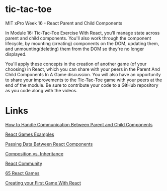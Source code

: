 # tic-tac-toe
MIT xPro Week 16 - React Parent and Child Components

In Module 16: Tic-Tac-Toe Exercise With React, you’ll manage state across parent and child components. You'll also work through the component lifecycle, by mounting (creating) components on the DOM, updating them, and unmounting(deleting) them from the DOM so they're no longer displayed.

You'll apply these concepts in the creation of another game (of your choosing) in React, which you can share with your peers in the Parent And Child Components In A Game discussion. You will also have an opportunity to share your improvements to the Tic-Tac-Toe game with your peers at the end of the module. Be sure to contribute your code to a GitHub repository as you code along with the videos.

# Links

[How to Handle Communication Between Parent and Child Components](https://www.pluralsight.com/guides/how-to-handle-communication-between-parent-and-child-components-in-reactjs)

[React Games Examples](https://reactjsexample.com/tag/games/)

[Passing Data Between React Components](https://towardsdatascience.com/passing-data-between-react-components-parent-children-siblings-a64f89e24ecf)

[Composition vs. Inheritance](https://reactjs.org/docs/composition-vs-inheritance.html)

[React Community](https://reactjs.org/community/support.html)

[65 React Games](https://react.rocks/tag/Game)

[Creating your First Game With React](https://javascript.plainenglish.io/reactjs-training-creating-your-first-game-with-react-and-typescript-162f56b75e78)
